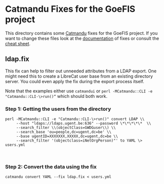 Catmandu Fixes for the GoeFIS project
=====================================


This directory contains some [Catmandu](http://librecat.org/) fixes for the
GoeFIS project. If you want to change these files look at the
[documentation](http://librecat.org/Catmandu/#fix-language) of fixes or consult
the [cheat sheet](http://librecat.org/Catmandu/#fixes-cheat-sheet).


ldap.fix
--------

This fix can help to filter out unneeded attributes from a LDAP export. One
might need this to create a LibreCat user base from an existing directory
server. You could even apply the fix during the export process itself.

Note that the examples either use ``catmandui`` or ``perl -MCatmandu::CLI -e
"Catmandu::CLI-\>run()“`` which should both work.


### Step 1: Getting the users from the directory
~~~~~~~~~~~~~~~~~~~~~~~~~~~~~~~~~~~~~~~~~~~~~~~~~~~~~~~~~~~~~~~~~~~~~~~~~~~~~~~~
perl -MCatmandu::CLI -e "Catmandu::CLI-\>run()" convert LDAP \\  
     --host "ldaps://ldaps.ugent.be:636" --password \*\*\*\*\*  \\  
     --search_filter \\(objectClass=GWDGuser\\) \\  
     --search_base 'ou=people,dc=ugent,dc=be' \\  
     --base ugentID=XXXXXXX,XXXXX,dc=ugent,dc=be \\  
     --search_filter '(objectclass=iNetOrgPerson)"' to YAML \> users.yml
~~~~~~~~~~~~~~~~~~~~~~~~~~~~~~~~~~~~~~~~~~~~~~~~~~~~~~~~~~~~~~~~~~~~~~~~~~~~~~~~
 

### Step 2: Convert the data using the fix

~~~~~~~~~~~~~~~~~~~~~~~~~~~~~~~~~~~~~~~~~~~~~~~~~~~~~~~~~~~~~~~~~~~~~~~~~~~~~~~~
catmandu convert YAML --fix ldap.fix < users.yml
~~~~~~~~~~~~~~~~~~~~~~~~~~~~~~~~~~~~~~~~~~~~~~~~~~~~~~~~~~~~~~~~~~~~~~~~~~~~~~~~
